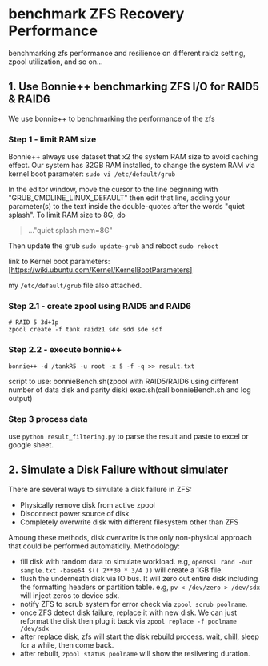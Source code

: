 # benchmark ZFS Recovery Performance
benchmarking zfs performance and resilience on different raidz setting, zpool utilization, and so on...

## 1. Use Bonnie++ benchmarking ZFS I/O for RAID5 & RAID6
We use bonnie++ to benchmarking the performance of the zfs
### Step 1 - limit RAM size
Bonnie++ always use dataset that x2 the system RAM size to avoid caching effect. Our system has 32GB RAM installed, to change the system RAM via kernel boot parameter:
`sudo vi /etc/default/grub`

In the editor window, move the cursor to the line beginning with "GRUB_CMDLINE_LINUX_DEFAULT" then edit that line, adding your parameter(s) to the text inside the double-quotes after the words "quiet splash". To limit RAM size to 8G, do 
>..."quiet splash mem=8G"

Then update the grub `sudo update-grub` and reboot `sudo reboot`

link to Kernel boot parameters: [https://wiki.ubuntu.com/Kernel/KernelBootParameters]

my `/etc/default/grub` file also attached.

### Step 2.1 - create zpool using RAID5 and RAID6

```
# RAID 5 3d+1p
zpool create -f tank raidz1 sdc sdd sde sdf
```
### Step 2.2 - execute bonnie++ 
`bonnie++ -d /tankR5 -u root -x 5 -f -q >> result.txt`

script to use: 
bonnieBench.sh(zpool with RAID5/RAID6 using different number of data disk and parity disk) 
exec.sh(call bonnieBench.sh and log output)

### Step 3 process data
use `python result_filtering.py` to parse the result and paste to excel or google sheet.

## 2. Simulate a Disk Failure without simulater 
There are several ways to simulate a disk failure in ZFS:
- Physically remove disk from active zpool
- Disconnect power source of disk
- Completely overwrite disk with different filesystem other than ZFS

Amoung these methods, disk overwrite is the only non-physical approach that could be performed automaticlly.
Methodology:
- fill disk with random data to simulate workload. e.g, `openssl rand -out sample.txt -base64 $(( 2**30 * 3/4 ))` will create a 1GB file.
- flush the underneath disk via IO bus. It will zero out entire disk including the formatting headers or partition table. e.g, `pv < /dev/zero > /dev/sdx` will inject zeros to device sdx.
- notify ZFS to scrub system for error check via `zpool scrub poolname`.
- once ZFS detect disk failure, replace it with new disk. We can just reformat the disk then plug it back via `zpool replace -f poolname /dev/sdx`
- after replace disk, zfs will start the disk rebuild process. wait, chill, sleep for a while, then come back.
- after rebuilt, `zpool status poolname` will show the resilvering duration.
